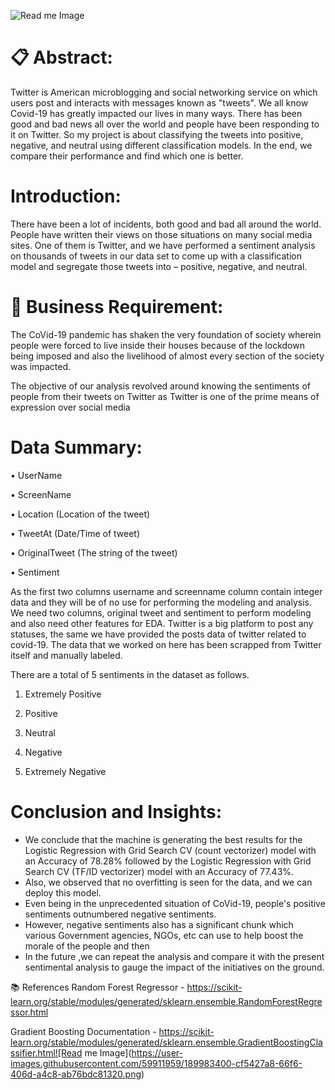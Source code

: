 ![Read me Image](https://user-images.githubusercontent.com/59911959/189983631-8b1a97c9-07e9-4a2f-8297-db2c5da3bd6c.png)


# 📋 Abstract:
Twitter is American microblogging and social networking service on which users post and interacts with messages known as "tweets". We all know Covid-19 has greatly impacted our lives in many ways. There has been good and bad news all over the world and people have been responding to it on Twitter. So my project is about classifying the tweets into positive, negative, and neutral using different classification models. In the end, we compare their performance and find which one is better.

# Introduction:
There have been a lot of incidents, both good and bad all around the world. People have written their views on those situations on many social media sites. One of them is Twitter, and we have performed a sentiment analysis on thousands of tweets in our data set to come up with a classification model and segregate those tweets into – positive, negative, and neutral.

# 🎯 Business Requirement:
The CoVid-19 pandemic has shaken the very foundation of society wherein people were forced to live inside their houses because of the lockdown being imposed and also the livelihood of almost every section of the society was impacted.

The objective of our analysis revolved around knowing the sentiments of people from their tweets on Twitter as Twitter is one of the prime means of expression over social media

# Data Summary:
• UserName
 
• ScreenName

• Location (Location of the tweet)

• TweetAt (Date/Time of tweet)

• OriginalTweet (The string of the tweet)
 
• Sentiment

As the first two columns username and screenname column contain integer data and they will be of no use for performing the modeling and analysis. We need two columns, original tweet and sentiment to perform modeling and also need other features for EDA.
Twitter is a big platform to post any statuses, the same we have provided the posts data of twitter related to covid-19.
The data that we worked on here has been scrapped from Twitter itself and manually labeled.

There are a total of 5 sentiments in the dataset as follows.

1.	Extremely Positive

2.	Positive

3.	Neutral

4.	Negative

5.	Extremely Negative


# Conclusion and Insights:
* We conclude that the machine is generating the best results for the Logistic Regression with Grid Search CV (count vectorizer) model with an Accuracy of 78.28% followed by the Logistic Regression with Grid Search CV (TF/ID vectorizer) model with an Accuracy of 77.43%.
* Also, we observed that no overfitting is seen for the data, and we can deploy this model.
* Even being in the unprecedented situation of CoVid-19, people's positive sentiments outnumbered negative sentiments.
* However, negative sentiments also has a significant chunk which various Government agencies, NGOs, etc can use to help boost the morale of the people and then
* In the future ,we can repeat the analysis and compare it with the present sentimental analysis to gauge the impact of the initiatives on the ground.

📚 References
Random Forest Regressor - https://scikit-learn.org/stable/modules/generated/sklearn.ensemble.RandomForestRegressor.html

Gradient Boosting Documentation - https://scikit-learn.org/stable/modules/generated/sklearn.ensemble.GradientBoostingClassifier.html![Read me Image](https://user-images.githubusercontent.com/59911959/189983400-cf5427a8-66f6-406d-a4c8-ab76bdc81320.png)
